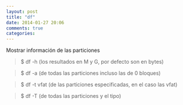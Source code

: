 ```yaml
---
layout: post
title: "df"
date: 2014-01-27 20:06
comments: true
categories: 
---
```

Mostrar información de las particiones 

>$ df -h (los resultados en M y G, por defecto son en bytes) 

>$ df -a (de todas las particiones incluso las de 0 bloques) 

>$ df -t vfat (de las particiones especificadas, en el caso las vfat) 

>$ df  -T (de todas las particiones y el tipo)


